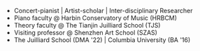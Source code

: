 - Concert-pianist | Artist-scholar | Inter-disciplinary Researcher
- Piano faculty @ Harbin Conservatory of Music (HRBCM)
- Theory faculty @ The Tianjin Juilliard School (TJS)
- Visiting professor @ Shenzhen Art School (SZAS)
- The Juilliard School (DMA '22) | Columbia University (BA '16)
